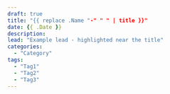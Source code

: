```yaml
---
draft: true
title: "{{ replace .Name "-" " " | title }}"
date: {{ .Date }}
description:
lead: "Example lead - highlighted near the title"
categories:
  - "Category"
tags:
  - "Tag1"
  - "Tag2"
  - "Tag3"
---
```

